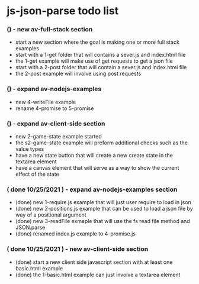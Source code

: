 # js-json-parse todo list

### () - new av-full-stack section
* start a new section where the goal is making one or more full stack examples
* start with a 1-get folder that will contains a sever.js and index.html file
* the 1-get example will make use of get requests to get a json file
* start with a 2-post folder that will contain a sever.js and index.html file
* the 2-post example will involve using post requests

### () - expand av-nodejs-examples
* new 4-writeFile example
* rename 4-promise to 5-promise

### () - expand av-client-side section
* new 2-game-state example started
* the s2-game-state example will preform additional checks such as the value types
* have a new state button that will create a new create state in the textarea element
* have a canvas element that will serve as a way to show the current effect of the state

### ( done 10/25/2021 ) - expand av-nodejs-examples section
* (done) new 1-require.js example that will just user require to load in json
* (done) new 2-positions.js example that can be used to load a json file by way of a positional argument
* (done) new 3-readFile exmaple that will use the fs read file method and JSON.parse
* (done) renamed index.js example to 4-promise.js

### ( done 10/25/2021 ) - new av-client-side section
* (done) start a new client side javascript section with at least one basic.html example
* (done) the 1-basic.html example can just involve a textarea element